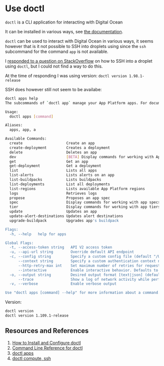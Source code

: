 # Use doctl

`doctl` is a CLI application for interacting with Digital Ocean

It can be installed in various ways, see [the documentation][INSTALL].

`doctl` can be used to interact with Digital Ocean in various ways, it seems however that is it not possible to SSH into droplets using since the `ssh` subcommand for the command `app` is not available.

I [responded to a question on StackOverflow](https://stackoverflow.com/questions/68966644/how-to-ssh-into-digital-oceans-app-platform-app/77132889#77132889) on how to SSH into a droplet using `doctl`, but I could not find a way to do this.

At the time of responding I was using version: `doctl version 1.98.1-release`

SSH does however still not seem to be availabe:

```bash
doctl apps help
The subcommands of `doctl app` manage your App Platform apps. For documentation on app specs, see the [app spec reference](https://www.digitalocean.com/docs/app-platform/concepts/app-spec).

Usage:
  doctl apps [command]

Aliases:
  apps, app, a

Available Commands:
  create                    Create an app
  create-deployment         Creates a deployment
  delete                    Deletes an app
  dev                       [BETA] Display commands for working with App Platform local development.
  get                       Get an app
  get-deployment            Get a deployment
  list                      Lists all apps
  list-alerts               Lists alerts on an app
  list-buildpacks           Lists buildpacks
  list-deployments          List all deployments
  list-regions              Lists available App Platform regions
  logs                      Retrieves logs
  propose                   Proposes an app spec
  spec                      Display commands for working with app specs
  tier                      Display commands for working with app tiers
  update                    Updates an app
  update-alert-destinations Updates alert destinations
  upgrade-buildpack         Upgrades app's buildpack

Flags:
  -h, --help   help for apps

Global Flags:
  -t, --access-token string   API V2 access token
  -u, --api-url string        Override default API endpoint
  -c, --config string         Specify a custom config file (default "/Users/jonasbn/Library/Application Support/doctl/config.yaml")
      --context string        Specify a custom authentication context name
      --http-retry-max int    Set maximum number of retries for requests that fail with a 429 or 500-level error (default 5)
      --interactive           Enable interactive behavior. Defaults to true if the terminal supports it (default true)
  -o, --output string         Desired output format [text|json] (default "text")
      --trace                 Show a log of network activity while performing a command
  -v, --verbose               Enable verbose output

Use "doctl apps [command] --help" for more information about a command.
```

Version:

```bash
doctl version
doctl version 1.109.1-release
```

## Resources and References

1. [How to Install and Configure doctl][INSTALL]
1. [Command Line Reference for doctl](https://docs.digitalocean.com/reference/doctl/reference/)
1. [doctl apps](https://docs.digitalocean.com/reference/doctl/reference/apps/)
1. [doctl compute, ssh](https://docs.digitalocean.com/reference/doctl/reference/compute/ssh/)

[INSTALL]: https://docs.digitalocean.com/reference/doctl/how-to/install/
